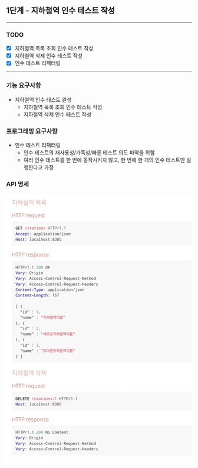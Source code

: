 ## 1단계 - 지하철역 인수 테스트 작성

---
### TODO
- [X] 지하철역 목록 조회 인수 테스트 작성
- [X] 지하철역 삭제 인수 테스트 작성
- [X] 인수 테스트 리팩터링
- ---
### 기능 요구사항
- 지하철역 인수 테스트 완성
  - 지하철역 목록 조회 인수 테스트 작성
  - 지하철역 삭제 인수 테스트 작성
### 프로그래밍 요구사항
- 인수 테스트 리팩터링
  - 인수 테스트의 재사용성/가독성/빠른 테스트 의도 파악을 위함
  - 여러 인수 테스트를 한 번에 동작시키지 않고, 한 번에 한 개의 인수 테스트만 실행한다고 가정
### API 명세
![](./image/step1_api_info.png)
